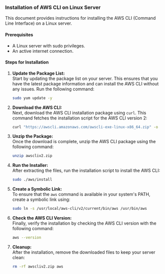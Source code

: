 ### Installation of AWS CLI on Linux Server

This document provides instructions for installing the AWS CLI (Command Line Interface) on a Linux server.

#### Prerequisites

- A Linux server with sudo privileges.
- An active internet connection.

#### Steps for Installation

1. **Update the Package List:**  
   Start by updating the package list on your server. This ensures that you have the latest package information and can install the AWS CLI without any issues. Run the following command:
   ```bash
   sudo yum update -y
   ```

2. **Download the AWS CLI:**  
   Next, download the AWS CLI installation package using `curl`. This command fetches the installation script for the AWS CLI version 2:
   ```bash
   curl "https://awscli.amazonaws.com/awscli-exe-linux-x86_64.zip" -o "awscliv2.zip"
   ```

3. **Unzip the Package:**  
   Once the download is complete, unzip the AWS CLI package using the following command:
   ```bash
   unzip awscliv2.zip
   ```

4. **Run the Installer:**  
   After extracting the files, run the installation script to install the AWS CLI:
   ```bash
   sudo ./aws/install
   ```

5. **Create a Symbolic Link:**  
   To ensure that the `aws` command is available in your system's PATH, create a symbolic link using:
   ```bash
   sudo ln -s /usr/local/aws-cli/v2/current/bin/aws /usr/bin/aws
   ```

6. **Check the AWS CLI Version:**  
   Finally, verify the installation by checking the AWS CLI version with the following command:
   ```bash
   aws --version
   ```

7. **Cleanup:**  
   After the installation, remove the downloaded files to keep your server clean:
   ```bash
   rm -rf awscliv2.zip aws
   ```
